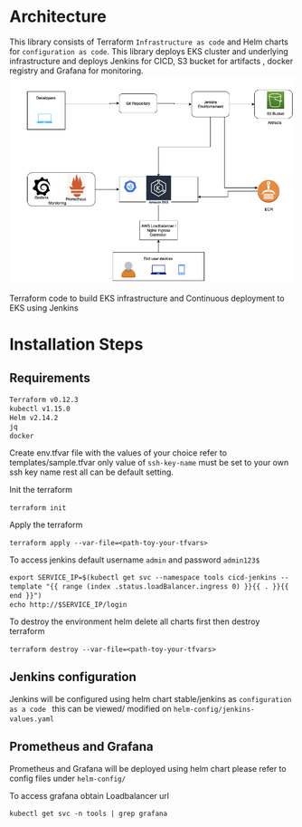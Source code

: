 # Architecture

This library consists of Terraform `Infrastructure as code`  and Helm charts for `configuration as code`. This library deploys EKS cluster and underlying infrastructure and deploys Jenkins for CICD, S3 bucket for artifacts , docker registry and Grafana for monitoring.
![Architecture](images/HLD-2.png)


Terraform code to build EKS infrastructure and Continuous deployment to EKS using Jenkins
# Installation Steps
## Requirements
```
Terraform v0.12.3
kubectl v1.15.0
Helm v2.14.2
jq
docker
```

Create env.tfvar file with the values of your choice refer to templates/sample.tfvar  only value of `ssh-key-name` must be set to your own ssh key name rest all can be default setting.

Init the terraform

```terraform init```

Apply the terraform

```terraform apply --var-file=<path-toy-your-tfvars>```

To access jenkins default username `admin` and password `admin123$`

```
export SERVICE_IP=$(kubectl get svc --namespace tools cicd-jenkins --template "{{ range (index .status.loadBalancer.ingress 0) }}{{ . }}{{ end }}")
echo http://$SERVICE_IP/login
```

To destroy the environment helm delete all charts first then destroy terraform

```terraform destroy --var-file=<path-toy-your-tfvars>```

## Jenkins configuration

Jenkins will be configured using helm chart stable/jenkins as `configuration as a code ` this can be viewed/ modified on `helm-config/jenkins-values.yaml`

## Prometheus and Grafana

Prometheus and Grafana will be deployed using helm chart please refer to config files under `helm-config/`

To access grafana obtain Loadbalancer url

```
kubectl get svc -n tools | grep grafana
```
